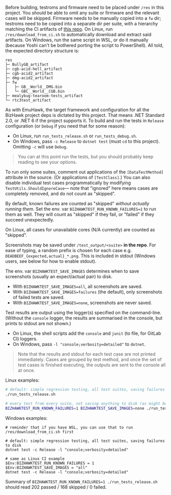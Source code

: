 Before building, testroms and firmware need to be placed under `/res` in this project.
You *should* be able to omit any suite or firmware and the relevant cases will be skipped.
Firmware needs to be manually copied into a `fw` dir;
testroms need to be copied into a separate dir per suite, with a hierarchy matching the CI artifacts of [this repo](https://gitlab.com/tasbot/libre-roms-ci).
On Linux, run `/res/download_from_ci.sh` to automatically download and extract said artifacts.
On Windows, run the same script in WSL, or do it manually (because Yoshi can't be bothered porting the script to PowerShell).
All told, the expected directory structure is:
```
res
├─ BullyGB_artifact
├─ cgb-acid-hell_artifact
├─ cgb-acid2_artifact
├─ dmg-acid2_artifact
├─ fw
│   ├─ GB__World__DMG.bin
│   └─ GBC__World__CGB.bin
├─ mealybug-tearoom-tests_artifact
└─ rtc3test_artifact
```

As with EmuHawk, the target framework and configuration for all the BizHawk project deps is dictated by this project. That means .NET Standard 2.0, or .NET 6 if the project supports it.
To build and run the tests in `Release` configuration (or `Debug` if you need that for some reason):
- On Linux, run `run_tests_release.sh` or `run_tests_debug.sh`.
- On Windows, pass `-c Release` to `dotnet test` (must `cd` to this project). Omitting `-c` will use `Debug`.

> You can at this point run the tests, but you should probably keep reading to see your options.

To run only some suites, comment out applications of the `[DataTestMethod]` attribute in the source. (Or applications of `[TestClass]`.)
You can also disable individual test cases programmatically by modifying `TestUtils.ShouldIgnoreCase`—
note that "ignored" here means cases are completely removed, and do not count as "skipped".

By default, known failures are counted as "skipped" *without actually running them*.
Set the env. var `BIZHAWKTEST_RUN_KNOWN_FAILURES=1` to run them as well. They will count as "skipped" if they fail, or "failed" if they succeed unexpectedly.

On Linux, all cases for unavailable cores (N/A currently) are counted as "skipped".

Screenshots may be saved under `/test_output/<suite>` **in the repo**.
For ease of typing, a random prefix is chosen for each case e.g. `DEADBEEF_{expected,actual}_*.png`. This is included in stdout (Windows users, see below for how to enable stdout).

The env. var `BIZHAWKTEST_SAVE_IMAGES` determines when to save screenshots (usually an expect/actual pair) to disk.
- With `BIZHAWKTEST_SAVE_IMAGES=all`, all screenshots are saved.
- With `BIZHAWKTEST_SAVE_IMAGES=failures` (the default), only screenshots of failed tests are saved.
- With `BIZHAWKTEST_SAVE_IMAGES=none`, screenshots are never saved.

Test results are output using the logger(s) specified on the command-line.
(Without the `console` logger, the results are summarised in the console, but prints to stdout are not shown.)
- On Linux, the shell scripts add the `console` and `junit` (to file, for GitLab CI) loggers.
- On Windows, pass `-l "console;verbosity=detailed"` to `dotnet`.

> Note that the results and stdout for each test case are not printed immediately.
> Cases are grouped by test method, and once the set of test cases is finished executing, the outputs are sent to the console all at once.

Linux examples:
```sh
# default: simple regression testing, all test suites, saving failures to disk
./run_tests_release.sh

# every test from every suite, not saving anything to disk (as might be used in CI)
BIZHAWKTEST_RUN_KNOWN_FAILURES=1 BIZHAWKTEST_SAVE_IMAGES=none ./run_tests_release.sh
```

Windows examples:
```pwsh
# reminder that if you have WSL, you can use that to run /res/download_from_ci.sh first

# default: simple regression testing, all test suites, saving failures to disk
dotnet test -c Release -l "console;verbosity=detailed"

# same as Linux CI example
$Env:BIZHAWKTEST_RUN_KNOWN_FAILURES = 1
$Env:BIZHAWKTEST_SAVE_IMAGES = "all"
dotnet test -c Release -l "console;verbosity=detailed"
```

Summary of `BIZHAWKTEST_RUN_KNOWN_FAILURES=1 ./run_tests_release.sh` should read 202 passed / 168 skipped / 0 failed.
